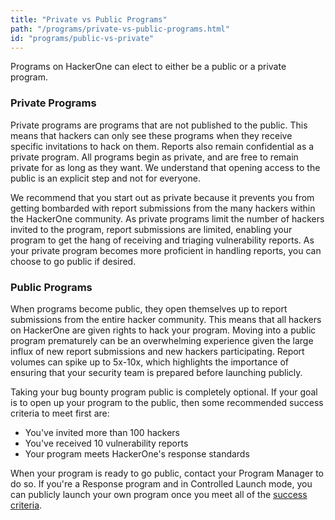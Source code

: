 ```yaml
---
title: "Private vs Public Programs"
path: "/programs/private-vs-public-programs.html"
id: "programs/public-vs-private"
---
```


Programs on HackerOne can elect to either be a public or a private program.

### Private Programs

Private programs are programs that are not published to the public. This means that hackers can only see these programs when they receive specific invitations to hack on them. Reports also remain confidential as a private program. All programs begin as private, and are free to remain private for as long as they want. We understand that opening access to the public is an explicit step and not for everyone.

We recommend that you start out as private because it prevents you from getting bombarded with report submissions from the many hackers within the HackerOne community. As private programs limit the number of hackers invited to the program, report submissions are limited, enabling your program to get the hang of receiving and triaging vulnerability reports.
As your private program becomes more proficient in handling reports, you can choose to go public if desired.

### Public Programs

When programs become public, they open themselves up to report submissions from the entire hacker community. This means that all hackers on HackerOne are given rights to hack your program. Moving into a public program prematurely can be an overwhelming experience given the large influx of new report submissions and new hackers participating. Report volumes can spike up to 5x-10x, which highlights the importance of ensuring that your security team is prepared before launching publicly.

Taking your bug bounty program public is completely optional. If your goal is to open up your program to the public, then some recommended success criteria to meet first are:
* You've invited more than 100 hackers
* You've received 10 vulnerability reports
* Your program meets HackerOne's response standards

When your program is ready to go public, contact your Program Manager to do so. If you're a Response program and in Controlled Launch mode, you can publicly launch your own program once you meet all of the [success criteria](/programs/start-h1-response.html#controlled).  
